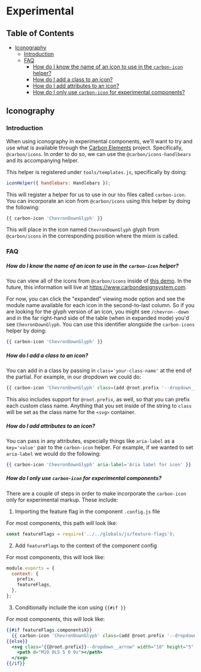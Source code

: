 # Experimental

<!-- prettier-ignore-start -->
<!-- START doctoc generated TOC please keep comment here to allow auto update -->
<!-- DON'T EDIT THIS SECTION, INSTEAD RE-RUN doctoc TO UPDATE -->
## Table of Contents

- [Iconography](#iconography)
  - [Introduction](#introduction)
  - [FAQ](#faq)
      - [How do I know the name of an icon to use in the `carbon-icon` helper?](#how-do-i-know-the-name-of-an-icon-to-use-in-the-carbon-icon-helper)
      - [How do I add a class to an icon?](#how-do-i-add-a-class-to-an-icon)
      - [How do I add attributes to an icon?](#how-do-i-add-attributes-to-an-icon)
      - [How do I only use `carbon-icon` for experimental components?](#how-do-i-only-use-carbon-icon-for-experimental-components)

<!-- END doctoc generated TOC please keep comment here to allow auto update -->
<!-- prettier-ignore-end -->

## Iconography

### Introduction

When using iconography in experimental components, we'll want to try and use
what is available through the [Carbon Elements](https://github.com/IBM/carbon-elements) project. Specifically, `@carbon/icons`. In order to do so, we can use the `@carbon/icons-handlbears` and its accompanying helper.

This helper is registered under `tools/templates.js`, specifically by doing:

```js
iconHelper({ handlebars: Handlebars });
```

This will register a helper for us to use in our `hbs` files called
`carbon-icon`. You can incorporate an icon from `@carbon/icons` using this
helper by doing the following:

```hbs
{{ carbon-icon 'ChevronDownGlyph' }}
```

This will place in the icon named `ChevronDownGlyph` glyph from `@carbon/icons`
in the corresponding position where the mixin is called.

### FAQ

##### How do I know the name of an icon to use in the `carbon-icon` helper?

You can view all of the icons from `@carbon/icons` inside of [this demo](https://ibm.github.io/carbon-elements/icons/examples/esm/). In the future, this information will live at https://www.carbondesignsystem.com.

For now, you can click the "expanded" viewing mode option and see the module name available for each icon in the second-to-last column. So if you are looking for the glyph version of an icon, you might see `/chevron--down` and in the far right-hand side of the table (when in expanded mode) you'd see `ChevronDownGlyph`. You can use this identifier alongside the `carbon-icons` helper by doing:

```hbs
{{ carbon-icon 'ChevronDownGlyph' }}
```

##### How do I add a class to an icon?

You can add in a class by passing in `class='your-class-name'` at the end of the partial. For
example, in our dropdown we could do:

```hbs
{{ carbon-icon 'ChevronDownGlyph' class=(add @root.prefix '--dropdown__arrow') }}
```

This also includes support for `@root.prefix`, as well, so that you can prefix
each custom class name. Anything that you set inside of the string to `class`
will be set as the class name for the `<svg>` container.

##### How do I add attributes to an icon?

You can pass in any attributes, especially things like `aria-label` as a
`key='value'` pair to the `carbon-icon` helper. For example, if we wanted to set
`aria-label` we would do the following:

```hbs
{{ carbon-icon 'ChevronDownGlyph' aria-label='Aria label for icon' }}
```

##### How do I only use `carbon-icon` for experimental components?

There are a couple of steps in order to make incorporate the `carbon-icon` only
for experimental markup. These include:

1. Importing the feature flag in the component `.config.js` file

For most components, this path will look like:

```js
const featureFlags = require('../../globals/js/feature-flags');
```

2. Add `featureFlags` to the context of the component config

For most components, this will look like:

```js
module.exports = {
  context: {
    prefix,
    featureFlags,
  },
};
```

3. Conditionally include the icon using `{{#if }}`

For most components, this will look like:

```hbs
{{#if featureFlags.componentsX}}
  {{ carbon-icon 'ChevronDownGlyph' class=(add @root.prefix '--dropdown__arrow') }}
{{else}}
  <svg class="{{@root.prefix}}--dropdown__arrow" width="10" height="5" viewBox="0 0 10 5" fill-rule="evenodd">
    <path d="M10 0L5 5 0 0z"></path>
  </svg>
{{/if}}
```
